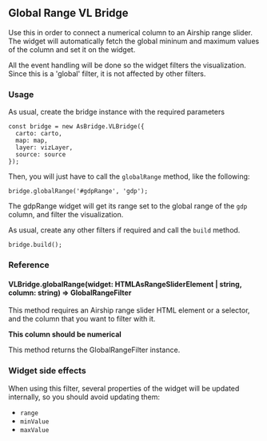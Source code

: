 ## Global Range VL Bridge

Use this in order to connect a numerical column to an Airship range slider. The widget will automatically fetch the global mininum and maximum values of the column and set it on the widget.

All the event handling will be done so the widget filters the visualization. Since this is a 'global' filter, it is not affected by other filters.

### Usage

As usual, create the bridge instance with the required parameters

```
const bridge = new AsBridge.VLBridge({
  carto: carto,
  map: map,
  layer: vizLayer,
  source: source
});
```

Then, you will just have to call the `globalRange` method, like the following:

```
bridge.globalRange('#gdpRange', 'gdp');
```

The gdpRange widget will get its range set to the global range of the `gdp` column, and filter the visualization.

As usual, create any other filters if required and call the `build` method.

```
bridge.build();
```

### Reference

#### VLBridge.globalRange(widget: HTMLAsRangeSliderElement | string, column: string) => GlobalRangeFilter

This method requires an Airship range slider HTML element or a selector, and the column that you want to filter with it.

**This column should be numerical**

This method returns the GlobalRangeFilter instance.

### Widget side effects

When using this filter, several properties of the widget will be updated internally, so you should avoid updating them:

- `range`
- `minValue`
- `maxValue`

